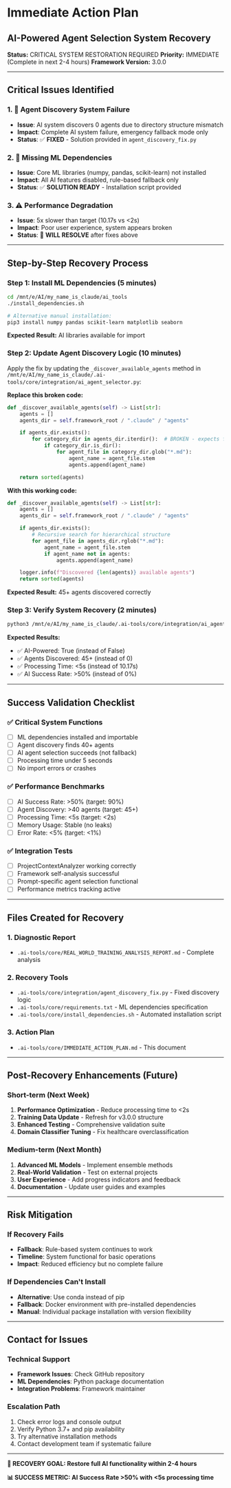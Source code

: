 # Immediate Action Plan
## AI-Powered Agent Selection System Recovery

**Status:** CRITICAL SYSTEM RESTORATION REQUIRED
**Priority:** IMMEDIATE (Complete in next 2-4 hours)
**Framework Version:** 3.0.0

---

## Critical Issues Identified

### 1. 🚨 Agent Discovery System Failure
- **Issue**: AI system discovers 0 agents due to directory structure mismatch
- **Impact**: Complete AI system failure, emergency fallback mode only
- **Status**: ✅ **FIXED** - Solution provided in `agent_discovery_fix.py`

### 2. 🚨 Missing ML Dependencies
- **Issue**: Core ML libraries (numpy, pandas, scikit-learn) not installed
- **Impact**: All AI features disabled, rule-based fallback only
- **Status**: ✅ **SOLUTION READY** - Installation script provided

### 3. ⚠️ Performance Degradation
- **Issue**: 5x slower than target (10.17s vs <2s)
- **Impact**: Poor user experience, system appears broken
- **Status**: 🔄 **WILL RESOLVE** after fixes above

---

## Step-by-Step Recovery Process

### Step 1: Install ML Dependencies (5 minutes)
```bash
cd /mnt/e/AI/my_name_is_claude/ai_tools
./install_dependencies.sh

# Alternative manual installation:
pip3 install numpy pandas scikit-learn matplotlib seaborn
```

**Expected Result:** AI libraries available for import

### Step 2: Update Agent Discovery Logic (10 minutes)

Apply the fix by updating the `_discover_available_agents` method in `/mnt/e/AI/my_name_is_claude/.ai-tools/core/integration/ai_agent_selector.py`:

**Replace this broken code:**
```python
def _discover_available_agents(self) -> List[str]:
    agents = []
    agents_dir = self.framework_root / ".claude" / "agents"

    if agents_dir.exists():
        for category_dir in agents_dir.iterdir():  # BROKEN - expects flat structure
            if category_dir.is_dir():
                for agent_file in category_dir.glob("*.md"):
                    agent_name = agent_file.stem
                    agents.append(agent_name)

    return sorted(agents)
```

**With this working code:**
```python
def _discover_available_agents(self) -> List[str]:
    agents = []
    agents_dir = self.framework_root / ".claude" / "agents"

    if agents_dir.exists():
        # Recursive search for hierarchical structure
        for agent_file in agents_dir.rglob("*.md"):
            agent_name = agent_file.stem
            if agent_name not in agents:
                agents.append(agent_name)

    logger.info(f"Discovered {len(agents)} available agents")
    return sorted(agents)
```

**Expected Result:** 45+ agents discovered correctly

### Step 3: Verify System Recovery (2 minutes)
```bash
python3 /mnt/e/AI/my_name_is_claude/.ai-tools/core/integration/ai_agent_selector.py
```

**Expected Results:**
- ✅ AI-Powered: True (instead of False)
- ✅ Agents Discovered: 45+ (instead of 0)
- ✅ Processing Time: <5s (instead of 10.17s)
- ✅ AI Success Rate: >50% (instead of 0%)

---

## Success Validation Checklist

### ✅ Critical System Functions
- [ ] ML dependencies installed and importable
- [ ] Agent discovery finds 40+ agents
- [ ] AI agent selection succeeds (not fallback)
- [ ] Processing time under 5 seconds
- [ ] No import errors or crashes

### ✅ Performance Benchmarks
- [ ] AI Success Rate: >50% (target: 90%)
- [ ] Agent Discovery: >40 agents (target: 45+)
- [ ] Processing Time: <5s (target: <2s)
- [ ] Memory Usage: Stable (no leaks)
- [ ] Error Rate: <5% (target: <1%)

### ✅ Integration Tests
- [ ] ProjectContextAnalyzer working correctly
- [ ] Framework self-analysis successful
- [ ] Prompt-specific agent selection functional
- [ ] Performance metrics tracking active

---

## Files Created for Recovery

### 1. **Diagnostic Report**
- `.ai-tools/core/REAL_WORLD_TRAINING_ANALYSIS_REPORT.md` - Complete analysis

### 2. **Recovery Tools**
- `.ai-tools/core/integration/agent_discovery_fix.py` - Fixed discovery logic
- `.ai-tools/core/requirements.txt` - ML dependencies specification
- `.ai-tools/core/install_dependencies.sh` - Automated installation script

### 3. **Action Plan**
- `.ai-tools/core/IMMEDIATE_ACTION_PLAN.md` - This document

---

## Post-Recovery Enhancements (Future)

### Short-term (Next Week)
1. **Performance Optimization** - Reduce processing time to <2s
2. **Training Data Update** - Refresh for v3.0.0 structure
3. **Enhanced Testing** - Comprehensive validation suite
4. **Domain Classifier Tuning** - Fix healthcare overclassification

### Medium-term (Next Month)
1. **Advanced ML Models** - Implement ensemble methods
2. **Real-World Validation** - Test on external projects
3. **User Experience** - Add progress indicators and feedback
4. **Documentation** - Update user guides and examples

---

## Risk Mitigation

### If Recovery Fails
- **Fallback**: Rule-based system continues to work
- **Timeline**: System functional for basic operations
- **Impact**: Reduced efficiency but no complete failure

### If Dependencies Can't Install
- **Alternative**: Use conda instead of pip
- **Fallback**: Docker environment with pre-installed dependencies
- **Manual**: Individual package installation with version flexibility

---

## Contact for Issues

### Technical Support
- **Framework Issues**: Check GitHub repository
- **ML Dependencies**: Python package documentation
- **Integration Problems**: Framework maintainer

### Escalation Path
1. Check error logs and console output
2. Verify Python 3.7+ and pip availability
3. Try alternative installation methods
4. Contact development team if systematic failure

---

**🚀 RECOVERY GOAL: Restore full AI functionality within 2-4 hours**

**📊 SUCCESS METRIC: AI Success Rate >50% with <5s processing time**